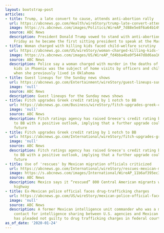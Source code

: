 ```yaml
---
layout: bootstrap-post
articles:
- title: Trump, a late convert to cause, attends anti-abortion rally
  url: https://abcnews.go.com/Health/wireStory/trump-late-convert-attends-anti-abortion-rally-68518402
  image: https://s.abcnews.com/images/Politics/WireAP_7d88e5e8f6a64b149de399a939494c96_16x9_992.jpg
  source: ABC News
  description: President Donald Trump vowed to stand with anti-abortion activists
    Friday as he became the first sitting president to speak at the March for Life
- title: Woman charged with killing kids faced child-welfare scrutiny
  url: https://abcnews.go.com/US/wireStory/woman-charged-killing-kids-faced-child-welfare-scrutiny-68518401
  image: https://s.abcnews.com/images/US/WireAP_fd4bba4ba9f5447d8d6aa165d3d67462_16x9_992.jpg
  source: ABC News
  description: Police say a woman charged with murder in the deaths of her three young
    kids in Phoenix was the subject of home visits by officers and child-welfare authorities
    when she previously lived in Oklahoma
- title: Guest lineups for the Sunday news shows
  url: https://abcnews.go.com/Entertainment/wireStory/guest-lineups-sunday-news-shows-68518226
  image: 'null'
  source: ABC News
  description: Guest lineups for the Sunday news shows
- title: Fitch upgrades Greek credit rating by 1 notch to BB
  url: https://abcnews.go.com/Business/wireStory/fitch-upgrades-greek-credit-rating-notch-bb-68518225
  image: 'null'
  source: ABC News
  description: Fitch ratings agency has raised Greece's credit rating by one notch
    to BB with a positive outlook, implying that a further upgrade could come in the
    future
- title: Fitch upgrades Greek credit rating by 1 notch to BB
  url: https://abcnews.go.com/International/wireStory/fitch-upgrades-greek-credit-rating-notch-bb-68518224
  image: 'null'
  source: ABC News
  description: Fitch ratings agency has raised Greece's credit rating by one notch
    to BB with a positive outlook, implying that a further upgrade could come in the
    future
- title: Use of 'rescues' by Mexican migration officials criticized
  url: https://abcnews.go.com/International/wireStory/rescues-mexican-migration-officials-criticized-68518047
  image: https://s.abcnews.com/images/International/WireAP_11b6af395ec34ba5a798fac38bff252e_16x9_992.jpg
  source: ABC News
  description: Mexico says it “rescued” 800 Central American migrants walking up a
    highway
- title: Ex-Mexican police official faces drug-trafficking charges
  url: https://abcnews.go.com/US/wireStory/mexican-police-official-faces-drug-trafficking-charges-68517880
  image: 'null'
  source: ABC News
  description: A former Mexican intelligence unit commander who was a main point of
    contact for intelligence sharing between U.S. agencies and Mexican federal police
    has pleaded not guilty to drug trafficking charges in federal court in New York
as_of_date: '2020-01-24'
---
```


